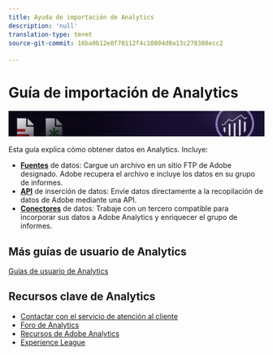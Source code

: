 ```yaml
---
title: Ayuda de importación de Analytics
description: 'null'
translation-type: tm+mt
source-git-commit: 16ba0b12e0f70112f4c10804d0a13c278388ecc2

---
```



# Guía de importación de Analytics

![Banner](../../assets/doc_banner_import.png)

Esta guía explica cómo obtener datos en Analytics. Incluye:

* **[Fuentes](c-data-sources/datasrc-home.md)** de datos: Cargue un archivo en un sitio FTP de Adobe designado. Adobe recupera el archivo e incluye los datos en su grupo de informes.
* **[API](c-data-insertion-api/c-data-insertion-api.md)** de inserción de datos: Envíe datos directamente a la recopilación de datos de Adobe mediante una API.
* **[Conectores](data-connectors/getting-started-data-connectors.md)** de datos: Trabaje con un tercero compatible para incorporar sus datos a Adobe Analytics y enriquecer el grupo de informes.

## Más guías de usuario de Analytics

[Guías de usuario de Analytics](/help/landing/home.md)

## Recursos clave de Analytics

* [Contactar con el servicio de atención al cliente](https://helpx.adobe.com/contact/enterprise-support.ec.html)
* [Foro de Analytics](https://forums.adobe.com/community/experience-cloud/analytics-cloud/analytics)
* [Recursos de Adobe Analytics](https://forums.adobe.com/message/10660755)
* [Experience League](https://landing.adobe.com/experience-league/)
